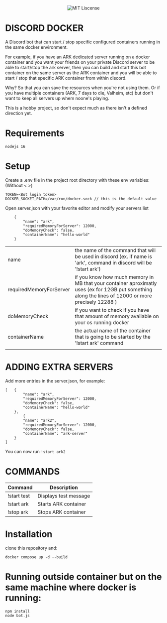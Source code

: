 <div align="center">
  <br />
  <p>
    <img src="https://img.shields.io/packagist/l/doctrine/orm.svg" alt="MIT Liscense" />
  </p>
</div>

# DISCORD DOCKER
A Discord bot that can start / stop specific configured containers running in the same docker environment.

For example, if you have an ARK dedicated server running on a docker container and 
you want your friends on your private Discord server to be able to start/stop the ark server, then
you can build and start this bot container on the same server as the ARK container and
you will be able to start / stop that specific ARK container from within discord.

Why? So that you can save the resources when you're not using them.
Or if you have multiple containers (ARK, 7 days to die, Valheim, etc) but don't want to keep all servers up
whem noone's playing.

This is a hobby project, so don't expect much as there isn't a defined direction yet.


# Requirements
```
nodejs 16
```

# Setup
Create a .env file in the project root directory with these env variables: (Without < >)
```
TOKEN=<Bot login token>
DOCKER_SOCKET_PATH=/var/run/docker.sock // this is the default value
```

Open server.json with your favorite editor and modify your servers list
```
	{
		"name": "ark",
		"requiredMemoryForServer": 12000,
		"doMemoryCheck": false,
		"containerName": "hello-world"
	}
```
|    |   |
| ------------- | ------------- |
| name  | the name of the command that will be used in discord (ex. if name is 'ark', command in discord will be '!start ark')  |
| requiredMemoryForServer | if you know how much memory in MB that your container aproximatly uses (ex for 12GB put something along the lines of 12000 or more precisely 12288 )  |
| doMemoryCheck | if you want to check if you have that amount of memory available on your os running docker  |
| containerName | the actual name of the container that is going to be started by the '!start ark' command  |
|    |   |


# ADDING EXTRA SERVERS

Add more entries in the server.json, for example:
```
[	{
		"name": "ark",
		"requiredMemoryForServer": 12000,
		"doMemoryCheck": false,
		"containerName": "hello-world"
	},
    	{
		"name": "ark2",
		"requiredMemoryForServer": 12000,
		"doMemoryCheck": false,
		"containerName": "ark-server"
	}
]
```
You can now run `!start ark2`


# COMMANDS

| Command  | Description |
| ------------- | ------------- |
| !start test  | Displays test message  |
| !start ark  | Starts ARK container  |
| !stop ark  | Stops ARK container  |


# Installation
clone this repository and:

```
docker compose up -d --build
```

# Running outside container but on the same machine where docker is running:

```
npm install
node bot.js
```
